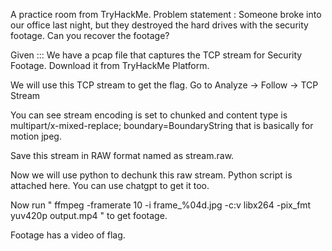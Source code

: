 A practice room from TryHackMe. Problem statement : Someone broke into our office last night, but they destroyed the hard drives with the security footage. Can you recover the footage?

Given ::: We have a pcap file that captures the TCP stream for Security Footage. Download it from TryHackMe Platform.

We will use this TCP stream to get the flag. Go to Analyze -> Follow -> TCP Stream 

You can see stream encoding is set to chunked and content type is multipart/x-mixed-replace; boundary=BoundaryString that is basically for motion jpeg.



Save this stream in RAW format named as stream.raw.


Now we will use python to dechunk this raw stream. Python script is attached here. You can use chatgpt to get it too.

Now run " ffmpeg -framerate 10 -i frame_%04d.jpg -c:v libx264 -pix_fmt yuv420p output.mp4 " to get footage. 

Footage has a video of flag. 


